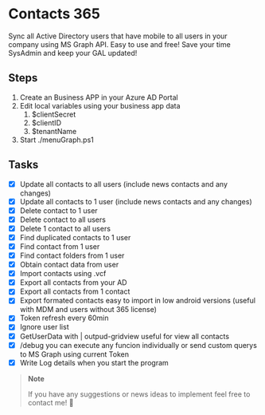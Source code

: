 # Contacts 365

Sync all Active Directory users that have mobile to all users in your company using MS Graph API. Easy to use and free!
Save your time SysAdmin and keep your GAL updated!

## Steps

1. Create an Business APP in your Azure AD Portal
2. Edit local variables using your business app data
   1. $clientSecret
   1. $clientID
   1. $tenantName
3. Start ./menuGraph.ps1

## Tasks

- [x] Update all contacts to all users  (include news contacts and any changes)
- [x] Update all contacts to 1 user (include news contacts and any changes)
- [x] Delete contact to 1 user
- [x] Delete contact to all users
- [x] Delete 1 contact to all users
- [x] Find duplicated contacts to 1 user
- [x] Find contact from 1 user
- [x] Find contact folders from 1 user
- [x] Obtain contact data from user
- [x] Import contacts using .vcf
- [x] Export all contacts from your AD
- [x] Export all contacts from 1 contact
- [x] Export formated contacts easy to import in low android versions (useful with MDM and users without 365 license)
- [x] Token refresh every 60min
- [x] Ignore user list 
- [x] GetUserData with | outpud-gridview useful for view all contacts
- [x] /debug you can execute any funcion individually or send custom querys to MS Graph using current Token
- [x] Write Log details when you start the program

> **Note**
> 
> If you have any suggestions or news ideas to implement feel free to contact me! :e-mail:
